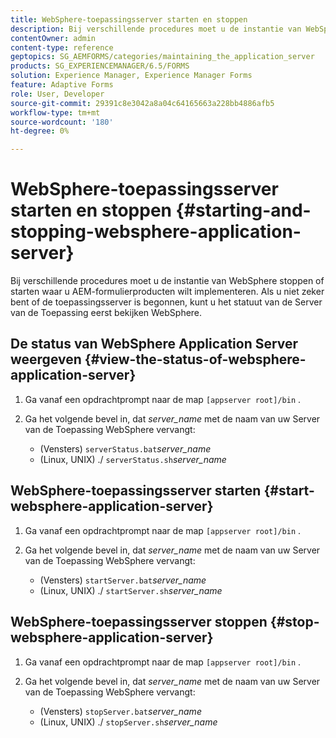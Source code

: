 ```yaml
---
title: WebSphere-toepassingsserver starten en stoppen
description: Bij verschillende procedures moet u de instantie van WebSphere stoppen of starten waar u AEM-formulierproducten wilt implementeren. In dit document wordt beschreven hoe u de WebSphere-toepassingsserver start en stopt.
contentOwner: admin
content-type: reference
geptopics: SG_AEMFORMS/categories/maintaining_the_application_server
products: SG_EXPERIENCEMANAGER/6.5/FORMS
solution: Experience Manager, Experience Manager Forms
feature: Adaptive Forms
role: User, Developer
source-git-commit: 29391c8e3042a8a04c64165663a228bb4886afb5
workflow-type: tm+mt
source-wordcount: '180'
ht-degree: 0%

---
```


# WebSphere-toepassingsserver starten en stoppen {#starting-and-stopping-websphere-application-server}

Bij verschillende procedures moet u de instantie van WebSphere stoppen of starten waar u AEM-formulierproducten wilt implementeren. Als u niet zeker bent of de toepassingsserver is begonnen, kunt u het statuut van de Server van de Toepassing eerst bekijken WebSphere.

## De status van WebSphere Application Server weergeven {#view-the-status-of-websphere-application-server}

1. Ga vanaf een opdrachtprompt naar de map `[appserver root]/bin` .
1. Ga het volgende bevel in, dat *server_name* met de naam van uw Server van de Toepassing WebSphere vervangt:

   * (Vensters) `serverStatus.bat`*server_name*
   * (Linux, UNIX) ./ `serverStatus.sh`*server_name*

## WebSphere-toepassingsserver starten {#start-websphere-application-server}

1. Ga vanaf een opdrachtprompt naar de map `[appserver root]/bin` .
1. Ga het volgende bevel in, dat *server_name* met de naam van uw Server van de Toepassing WebSphere vervangt:

   * (Vensters) `startServer.bat`*server_name*
   * (Linux, UNIX) ./ `startServer.sh`*server_name*

## WebSphere-toepassingsserver stoppen {#stop-websphere-application-server}

1. Ga vanaf een opdrachtprompt naar de map `[appserver root]/bin` .
1. Ga het volgende bevel in, dat *server_name* met de naam van uw Server van de Toepassing WebSphere vervangt:

   * (Vensters) `stopServer.bat`*server_name*
   * (Linux, UNIX) ./ `stopServer.sh`*server_name*
